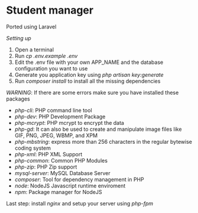 # Student manager

Ported using Laravel

*Setting up*

1. Open a terminal
2. Run *_cp .env.example .env_*
3. Edit the .env file with your own APP_NAME and the database configuration you want to use
4. Generate you application key using *_php artisan key:generate_*
5. Run *_composer install_* to install all the missing dependencies

*WARNING*: If there are some errors make sure you have installed these packages

- *php-cli*: PHP command line tool
- *php-dev*: PHP Development Package
- *php-mcrypt*: PHP mcrypt to encrypt the data
- *php-gd*: It can also be used to create and manipulate image files like GIF, PNG, JPEG, WBMP, and XPM
- *php-mbstring*: express more than 256 characters in the regular bytewise coding system
- *php-xml*: PHP XML Support
- *php-common*: Common PHP Modules
- *php-zip*: PHP Zip support
- *mysql-server*: MySQL Database Server
- *composer*:  Tool for dependency management in PHP
- *node*: NodeJS Javascript runtime enviroment
- *npm*: Package manager for NodeJS

Last step: install _nginx_ and setup your server using _php-fpm_